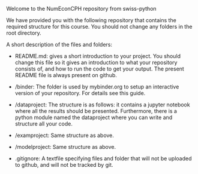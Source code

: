 Welcome to the NumEconCPH repository from swiss-python

We have provided you with the following repository that contains the required structure for this course. You should not change any folders in the root directory.

A short description of the files and folders:

- README.md: gives a short introduction to your project. You should change this file so it gives an introduction to what your repository consists of, and how to run the code to get your output. The present README file is always present on github.

- /binder: The folder is used by mybinder.org to setup an interactive version of your repository. For details see this guide.

- /dataproject: The structure is as follows: it contains a jupyter notebook where all the results should be presented. Furthermore, there is a python module named the dataproject where you can write and structure all your code.

- /examproject: Same structure as above.

- /modelproject: Same structure as above.

- .gitignore: A textfile specifying files and folder that will not be uploaded to github, and will not be tracked by git.
